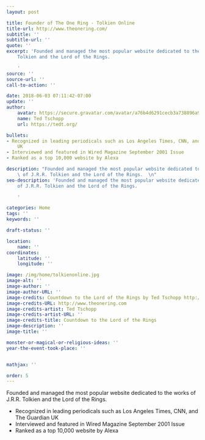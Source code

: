 ```yaml
---
layout: post

title: Founder of The One Ring - Tolkien Online
title-url: http://www.theonering.com/
subtitle: ''
subtitle-url: ''
quote: ''
excerpt: 'Founded and managed the most popular website dedicated to the works of J.R.R.
    Tolkien and the Lord of the Rings.

    '
source: ''
source-url: ''
call-to-action: ''

date: 2018-06-03 07:11:42-07:00
update: ''
author:
    avatar: https://secure.gravatar.com/avatar/a76b4d6291cecb3a738896a971bfb903?s=512&d=mp&r=g
    name: Ted Tschopp
    url: https://tedt.org/

bullets:
- Recognized in leading periodicals such as Los Angeles Times, CNN, and The Guardian
    UK
- Interviewed and featured in Wired Magazine September 2001 Issue
- Ranked as a top 10,000 website by Alexa

description: "Founded and managed the most popular website dedicated to the works\
    \ of J.R.R. Tolkien and the Lord of the Rings.  \n"
seo-description: 'Founded and managed the most popular website dedicated to the works
    of J.R.R. Tolkien and the Lord of the Rings.

    '

categories: Home
tags: ''
keywords: ''

draft-status: ''

location:
    name: ''
coordinates:
    latitude: ''
    longitude: ''

image: /img/home/tolkienonline.jpg
image-alt: ''
image-author: ''
image-author-URL: ''
image-credits: Countdown to the Lord of the Rings by Ted Tschopp http://www.theonering.com
image-credits-URL: http://www.theonering.com
image-credits-artist: Ted Tschopp
image-credits-artist-URL: ''
image-credits-title: Countdown to the Lord of the Rings
image-description: ''
image-title: ''

monster-or-magical-or-religious-ideas: ''
year-the-event-took-place: ''


mathjax: ''

order: 5
---
```


Founded and managed the most popular website dedicated to the works of J.R.R. Tolkien and the Lord of the Rings.
* Recognized in leading periodicals such as Los Angeles Times, CNN, and The Guardian UK
* Interviewed and featured in Wired Magazine September 2001 Issue
* Ranked as a top 10,000 website by Alexa